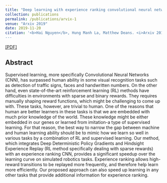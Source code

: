 ```yaml
---
title: "Deep learning with experience ranking convolutional neural network for robot manipulator"
collection: publications
permalink: /publications/arvix-1
venue: "Arxiv 2019"
date: 2019-11-20
citation: '<b>Hai Nguyen</b>, Hung Manh La, Matthew Deans. <i>Arxiv 2019.</i>
---
```

[[PDF]](https://hai-h-nguyen.github.io/files/arvix-1.pdf)

## Abstract
Supervised learning, more specifically Convolutional Neural Networks (CNN), has surpassed human ability in some visual recognition tasks such as detection of traffic signs, faces and handwritten numbers. On the other hand, even state-of-the-art reinforcement learning (RL) methods have difficulties in environments with sparse and binary rewards. They requires manually shaping reward functions, which might be challenging to come up with. These tasks, however, are trivial to human. One of the reasons that human are better learners in these tasks is that we are embedded with much prior knowledge of the world. These knowledge might be either embedded in our genes or learned from imitation-a type of supervised learning. For that reason, the best way to narrow the gap between machine and human learning ability should be to mimic how we learn so well in various tasks by a combination of RL and supervised learning. Our method, which integrates Deep Deterministic Policy Gradients and Hindsight Experience Replay (RL method specifically dealing with sparse rewards) with an experience ranking CNN, provides a significant speedup over the learning curve on simulated robotics tasks. Experience ranking allows high-reward transitions to be replayed more frequently, and therefore help learn more efficiently. Our proposed approach can also speed up learning in any other tasks that provide additional information for experience ranking.
